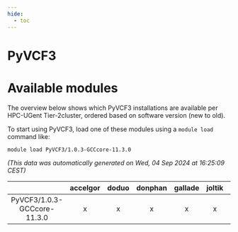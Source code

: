 ```yaml
---
hide:
  - toc
---
```


PyVCF3
======

# Available modules


The overview below shows which PyVCF3 installations are available per HPC-UGent Tier-2cluster, ordered based on software version (new to old).

To start using PyVCF3, load one of these modules using a `module load` command like:

```shell
module load PyVCF3/1.0.3-GCCcore-11.3.0
```

*(This data was automatically generated on Wed, 04 Sep 2024 at 16:25:09 CEST)*  

| |accelgor|doduo|donphan|gallade|joltik|shinx|skitty|
| :---: | :---: | :---: | :---: | :---: | :---: | :---: | :---: |
|PyVCF3/1.0.3-GCCcore-11.3.0|x|x|x|x|x|-|x|
